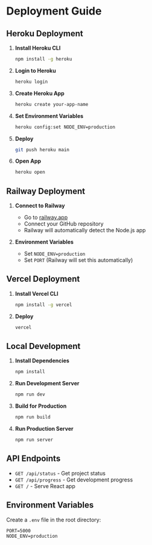 # Deployment Guide

## Heroku Deployment

1. **Install Heroku CLI**
   ```bash
   npm install -g heroku
   ```

2. **Login to Heroku**
   ```bash
   heroku login
   ```

3. **Create Heroku App**
   ```bash
   heroku create your-app-name
   ```

4. **Set Environment Variables**
   ```bash
   heroku config:set NODE_ENV=production
   ```

5. **Deploy**
   ```bash
   git push heroku main
   ```

6. **Open App**
   ```bash
   heroku open
   ```

## Railway Deployment

1. **Connect to Railway**
   - Go to [railway.app](https://railway.app)
   - Connect your GitHub repository
   - Railway will automatically detect the Node.js app

2. **Environment Variables**
   - Set `NODE_ENV=production`
   - Set `PORT` (Railway will set this automatically)

## Vercel Deployment

1. **Install Vercel CLI**
   ```bash
   npm install -g vercel
   ```

2. **Deploy**
   ```bash
   vercel
   ```

## Local Development

1. **Install Dependencies**
   ```bash
   npm install
   ```

2. **Run Development Server**
   ```bash
   npm run dev
   ```

3. **Build for Production**
   ```bash
   npm run build
   ```

4. **Run Production Server**
   ```bash
   npm run server
   ```

## API Endpoints

- `GET /api/status` - Get project status
- `GET /api/progress` - Get development progress
- `GET /` - Serve React app

## Environment Variables

Create a `.env` file in the root directory:
```
PORT=5000
NODE_ENV=production
``` 